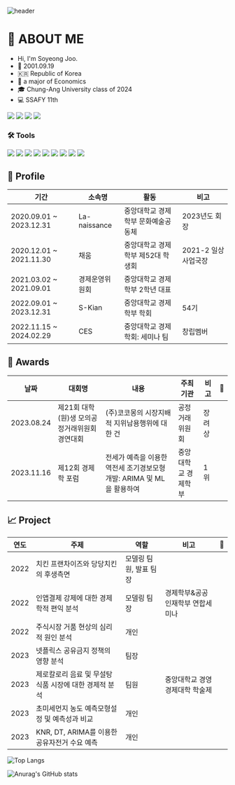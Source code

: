 ![header](https://capsule-render.vercel.app/api?type=waving&text=Welcome%20to%20address0's%20Github!&fontSize=40&animation=twinkling)

# 👋 ABOUT ME
- Hi, I'm Soyeong Joo.
- :baby_chick: 2001.09.19
- :kr: Republic of Korea
- 💸 a major of Economics
- 🎓 Chung-Ang University class of 2024
- 💻 SSAFY 11th

<a href="https://www.acmicpc.net/user/soyong32" target="_blank"><img src="https://img.shields.io/badge/BaekJoon-3366CC?style=flat&logo=htmx&logoColor=FFFFFF"/></a>
<a href="https://www.instagram.com/address.__.0" target="_blank"><img src="https://img.shields.io/badge/Instagram-E4405F?style=flat&logo=instagram&logoColor=FFFFFF"/></a>
<a href="soyong6624@gmail.com" target="_blank"><img src="https://img.shields.io/badge/soyong6624@gmail.com-EA4335?style=flat&logo=gmail&logoColor=FFFFFF"/></a>
<a href="https://blog.naver.com/soyong32" target="_blank"><img src="https://img.shields.io/badge/Blog-03C75A?style=flat&logo=naver&logoColor=FFFFFF"/></a>  

### 🛠️ Tools
<a href="https://www.python.org/" target="_blank"><img src="https://img.shields.io/badge/Python-3776AB?style=flat&logo=python&logoColor=FFFFFF"/></a>
<a href="https://www.r-project.org/" target="_blank"><img src="https://img.shields.io/badge/R-276DC3?style=flat&logo=r&logoColor=FFFFFF"/></a>
<a href="https://www.ibm.com/kr-ko/products/spss-statistics" target="_blank"><img src="https://img.shields.io/badge/SPSS-052FAD?style=flat&logo=ibm&logoColor=FFFFFF"/></a>
<a href="https://jupyter.org/" target="_blank"><img src="https://img.shields.io/badge/Jupyter-F37626?style=flat&logo=jupyter&logoColor=FFFFFF"/></a>
<a href="https://colab.google/" target="_blank"><img src="https://img.shields.io/badge/Google Colab-F9AB00?style=flat&logo=google colab&logoColor=FFFFFF"/></a>
<a href="https://kr.mathworks.com/products/matlab.html" target="_blank"><img src="https://img.shields.io/badge/MATLAB-000000?style=flat&logo=matrix&logoColor=FFFFFF"/></a>
<a href="https://www.microsoft.com/ko-kr/sql-server/sql-server-downloads" target="_blank"><img src="https://img.shields.io/badge/SQL-4479A1?style=flat&logo=mysql&logoColor=FFFFFF"/></a>
<a href="https://www.jetbrains.com/ko-kr/pycharm/download/?section=windows" target="_blank"><img src="https://img.shields.io/badge/PyCharm-000000?style=flat&logo=pycharm&logoColor=FFFFFF"/></a>
<a href="https://developer.mozilla.org/ko/docs/Web/JavaScript" target="_blank"><img src="https://img.shields.io/badge/Java Script-F7DF1E?style=flat&logo=javascript&logoColor=FFFFFF"/></a>

## 🎯 Profile
기간|소속명|활동|비고
---|---|---|---
2020.09.01 ~ 2023.12.31|La-naissance|중앙대학교 경제학부 문화예술공동체|2023년도 회장
2020.12.01 ~ 2021.11.30|채움|중앙대학교 경제학부 제52대 학생회|2021-2 일상사업국장
2021.03.02 ~ 2021.09.01|경제운영위원회|중앙대학교 경제학부 2학년 대표|
2022.09.01 ~ 2023.12.31|S-Kian|중앙대학교 경제학부 학회|54기
2022.11.15 ~ 2024.02.29|CES|중앙대학교 경제학회: 세미나 팀|창립멤버

## 🥇 Awards
날짜|대회명|내용|주최기관|비고|🔗
---|---|---|---|---|---
2023.08.24|제21회 대학(원)생 모의공정거래위원회 경연대회|(주)코코몽의 시장지배적 지위남용행위에 대한 건|공정거래위원회|장려상
2023.11.16|제12회 경제학 포럼|전세가 예측을 이용한 역전세 조기경보모형 개발: ARIMA 및 ML을 활용하여|중앙대학교 경제학부|1위

## 📈 Project
연도|주제|역할|비고|🔗
---|---|---|---|---
2022|치킨 프랜차이즈와 당당치킨의 후생측면|모델링 팀원, 발표 팀장||
2022|인앱결제 강제에 대한 경제학적 편익 분석|모델링 팀장|경제학부&공공인재학부 연합세미나|
2022|주식시장 거품 현상의 심리적 원인 분석|개인||
2023|넷플릭스 공유금지 정책의 영향 분석|팀장||
2023|제로칼로리 음료 및 무설탕 식품 시장에 대한 경제적 분석|팀원|중앙대학교 경영경제대학 학술제|  
2023|초미세먼지 농도 예측모형설정 및 예측성과 비교|개인||
2023|KNR, DT, ARIMA를 이용한 공유자전거 수요 예측|개인||

![Top Langs](https://github-readme-stats.vercel.app/api/top-langs/?username=address0&layout=compact)

![Anurag's GitHub stats](https://github-readme-stats.vercel.app/api?username=address0&show_icons=true&theme=radical)  

<!--
**address0/address0** is a ✨ _special_ ✨ repository because its `README.md` (this file) appears on your GitHub profile.

Here are some ideas to get you started:

- 🔭 I’m currently working on ...
- 🌱 I’m currently learning ...
- 👯 I’m looking to collaborate on ...
- 🤔 I’m looking for help with ...
- 💬 Ask me about ...
- 📫 How to reach me: ...
- 😄 Pronouns: ...
- ⚡ Fun fact: ...
-->
